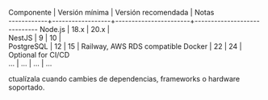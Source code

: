 Componente  |  Versión mínima  |  Versión recomendada  |  Notas                      
------------+------------------+-----------------------+-----------------------------
Node.js     |  18.x            |  20.x                 |                             
NestJS      |  9               |  10                   |                             
PostgreSQL  |  12              |  15                   |  Railway, AWS RDS compatible
Docker      |  22              |  24                   |  Optional for CI/CD         
...         |  ...             |  ...                  |  ...                        




ctualízala cuando cambies de dependencias, frameworks o hardware soportado.
